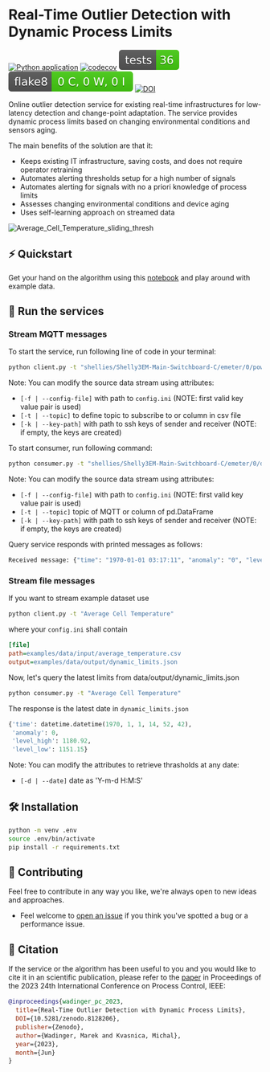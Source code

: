 # Real-Time Outlier Detection with Dynamic Process Limits

[![Python application](https://github.com/MarekWadinger/online_outlier_detection/actions/workflows/python-app.yml/badge.svg)](https://github.com/MarekWadinger/online_outlier_detection/actions/workflows/python-app.yml)
[![codecov](https://codecov.io/gh/MarekWadinger/online_outlier_detection/branch/main/graph/badge.svg?token=BIS0A7CF1F)](https://codecov.io/gh/MarekWadinger/online_outlier_detection)
[![Test Status](/reports/test-badge.svg)](https://htmlpreview.github.io/?https://github.com/MarekWadinger/online_outlier_detection/blob/main/reports/junit/report/index.html)
[![Flake8 Status](/reports/flake8-badge.svg)](https://htmlpreview.github.io/?https://github.com/MarekWadinger/online_outlier_detection/blob/main/reports/flake8/report/index.html)
[![DOI](https://zenodo.org/badge/DOI/10.5281/zenodo.8128206.svg)](https://doi.org/10.5281/zenodo.8128206)

Online outlier detection service for existing real-time infrastructures for low-latency detection and change-point adaptation.
The service provides dynamic process limits based on changing environmental conditions and sensors aging.

The main benefits of the  solution are that it:

* Keeps existing IT infrastructure, saving costs, and does
not require operator retraining
* Automates alerting thresholds setup for a high number of
signals
* Automates alerting for signals with no a priori knowledge
of process limits
* Assesses changing environmental conditions and device
aging
* Uses self-learning approach on streamed data

![Average_Cell_Temperature_sliding_thresh](https://github.com/MarekWadinger/online_outlier_detection/assets/50716630/427586d8-9858-4cf2-9aaa-1ee5407416bd)

## ⚡️ Quickstart

Get your hand on the algorithm using this [notebook](https://github.com/MarekWadinger/online_outlier_detection/blob/main/examples/01_univariate_pc_2023.ipynb) and play around with example data.

## 🏃 Run the services

### Stream MQTT messages

To start the service, run following line of code in your terminal:

```bash
python client.py -t "shellies/Shelly3EM-Main-Switchboard-C/emeter/0/power"
```

Note: You can modify the source data stream using attributes:

* `[-f | --config-file]` with path to `config.ini`
(NOTE: first valid key value pair is used)
* `[-t | --topic]` to define topic to subscribe to or column in csv file
* `[-k | --key-path]` with path to ssh keys of sender and receiver
(NOTE: if empty, the keys are created)

To start consumer, run following command:

```bash
python consumer.py -t "shellies/Shelly3EM-Main-Switchboard-C/emeter/0/dynamic_limits"
```

Note: You can modify the source data stream using attributes:

* `[-f | --config-file]` with path to `config.ini`
(NOTE: first valid key value pair is used)
* `[-t | --topic]` topic of MQTT or column of pd.DataFrame
* `[-k | --key-path]` with path to ssh keys of sender and receiver
(NOTE: if empty, the keys are created)

Query service responds with printed messages as follows:

```bash
Received message: {"time": "1970-01-01 03:17:11", "anomaly": "0", "level_high": "658.396223558289", "level_low": "635.8731097750442"}
```

### Stream file messages

If you want to stream example dataset use

```bash
python client.py -t "Average Cell Temperature"
```

where your `config.ini` shall contain

```ini
[file]
path=examples/data/input/average_temperature.csv
output=examples/data/output/dynamic_limits.json
```

Now, let's query the latest limits from data/output/dynamic_limits.json

```bash
python consumer.py -t "Average Cell Temperature"
```

The response is the latest date in `dynamic_limits.json`

```python
{'time': datetime.datetime(1970, 1, 1, 14, 52, 42), 
 'anomaly': 0, 
 'level_high': 1180.92, 
 'level_low': 1151.15}
```

Note: You can modify the attributes to retrieve thrasholds at any date:

* `[-d | --date]` date as 'Y-m-d H:M:S'

## 🛠 Installation

```bash
python -m venv .env
source .env/bin/activate
pip install -r requirements.txt
```

## 👐 Contributing

Feel free to contribute in any way you like, we're always open to new ideas and approaches.

* Feel welcome to [open an issue](https://github.com/MarekWadinger/online_outlier_detection/issues/new/choose) if you think you've spotted a bug or a performance issue.

<!-- 
## 🤝 Affiliations

<p align="center">
  <img width="70%" src="" alt="affiliations">
</p>
-->

## 💬 Citation

If the service or the algorithm has been useful to you and you would like to cite it in an scientific publication, please refer to the [paper](https://doi.org/10.5281/zenodo.8128206) in Proceedings of the 2023 24th International Conference on Process Control, IEEE:

```bibtex
@inproceedings{wadinger_pc_2023,
  title={Real-Time Outlier Detection with Dynamic Process Limits},
  DOI={10.5281/zenodo.8128206},
  publisher={Zenodo},
  author={Wadinger, Marek and Kvasnica, Michal},
  year={2023},
  month={Jun}
}
```

<!-- 
## 📝 License

This algorithm is free and open-source software licensed under the [3-clause BSD license](https://github.com/online-ml/river/blob/main/LICENSE).
  -->
